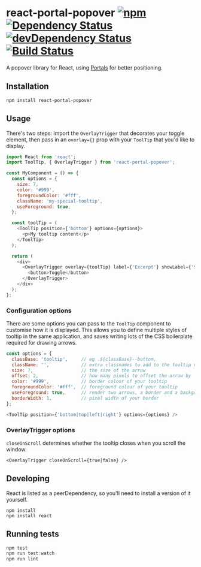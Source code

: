 # react-portal-popover [![npm](https://img.shields.io/npm/v/react-portal-popover.svg)](https://www.npmjs.com/package/react-portal-popover) [![Dependency Status](https://david-dm.org/springload/react-portal-popover.svg)](https://david-dm.org/springload/react-portal-popover) [![devDependency Status](https://david-dm.org/springload/react-portal-popover/dev-status.svg)](https://david-dm.org/springload/react-portal-popover#info=devDependencies) [![Build Status](https://travis-ci.org/springload/react-portal-popover.svg?branch=master)](https://travis-ci.org/springload/react-portal-popover)

A popover library for React, using [Portals](https://github.com/tajo/react-portal) for better positioning.

## Installation

```
npm install react-portal-popover
```

## Usage

There's two steps: import the `OverlayTrigger` that decorates your toggle element,
then pass in an `overlay={}` prop with your `ToolTip` that you'd like to display.

```js
import React from 'react';
import ToolTip, { OverlayTrigger } from 'react-portal-popover';

const MyComponent = () => {
  const options = {
    size: 7,
    color: '#999',
    foregroundColor: '#fff',
    className: 'my-special-tooltip',
    useForeground: true,
  };

  const toolTip = (
    <ToolTip position={'bottom'} options={options}>
      <p>My tooltip content</p>
    </ToolTip>
  );

  return (
    <div>
      <OverlayTrigger overlay={toolTip} label={'Excerpt'} showLabel={'Show'} hideLabel={'Hide'}>
        <button>Toggle</button>
      </OverlayTrigger>
    </div>
  );
};
```

### Configuration options

There are some options you can pass to the `ToolTip` component to customise how
it is displayed. This allows you to define multiple styles of tooltip in the same
application, and saves writing lots of the CSS boilerplate required for drawing arrows.

```js
const options = {
  classBase: 'tooltip',     // eg .${classBase}--bottom,
  className: '',            // extra classnames to add to the tooltip element
  size: 7,                  // the size of the arrow
  offset: 2,                // how many pixels to offset the arrow by
  color: '#999',            // border colour of your tooltip
  foregroundColor: '#fff',  // foreground colour of your tooltip
  useForeground: true,      // render two arrows, a border and a background.
  borderWidth: 1,           // pixel width of your border
};

<ToolTip position={'bottom|top|left|right'} options={options} />
```


### OverlayTrigger options

`closeOnScroll` determines whether the tooltip closes when you scroll the window.

```
<OverlayTrigger closeOnScroll={true|false} />
```

## Developing

React is listed as a peerDependency, so you'll need to install a version of it yourself.

```
npm install
npm install react
```

## Running tests

```js
npm test
npm run test:watch
npm run lint
```
